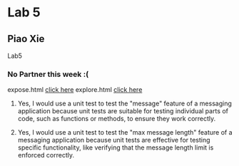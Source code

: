 # Lab 5
## Piao Xie
Lab5
### No Partner this week :(

expose.html [click here](expose.html)
explore.html [click here](explore.html)

1) Yes, I would use a unit test to test the "message" feature of a messaging application because unit tests are suitable for testing individual parts of code, such as functions or methods, to ensure they work correctly.

2) Yes, I would use a unit test to test the "max message length" feature of a messaging application because unit tests are effective for testing specific functionality, like verifying that the message length limit is enforced correctly.
